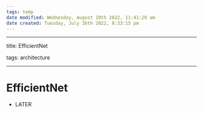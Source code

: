 ```yaml
---
tags: temp
date modified: Wednesday, August 10th 2022, 11:41:29 am
date created: Tuesday, July 26th 2022, 8:33:15 pm
---
```


---

title: EfficientNet

tags: architecture

---

# EfficientNet
- LATER

